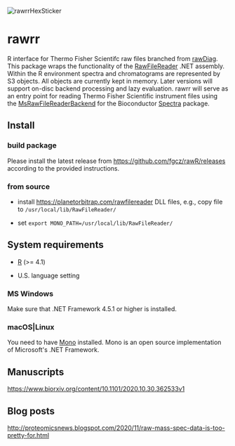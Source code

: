 ![rawrrHexSticker](https://github.com/fgcz/rawrr/blob/master/rawrr_logo.png)

# rawrr
R interface for Thermo Fisher Scientifc raw files branched from [rawDiag](https://github.com/fgcz/rawDiag). This package wraps the functionality of the [RawFileReader](https://planetorbitrap.com/rawfilereader) .NET assembly. Within the R environment spectra and chromatograms are represented by S3 objects. All objects are currently kept in memory. Later versions will support on-disc backend processing and lazy evaluation. 
rawrr will serve as an entry point for reading Thermo Fisher Scientific instrument files using the [MsRawFileReaderBackend](https://github.com/cpanse/MsBackendRawFileReader) for the Bioconductor [Spectra](https://bioconductor.org/packages/Spectra/) package.

## Install

### build package
Please install the latest release from https://github.com/fgcz/rawR/releases according to the provided instructions.


### from source

* install https://planetorbitrap.com/rawfilereader DLL files, e.g., copy file to `/usr/local/lib/RawFileReader/`

* set `export MONO_PATH=/usr/local/lib/RawFileReader/`



## System requirements

* [R](https://cran.r-project.org/) (>= 4.1)

* U.S. language setting 
 
### MS Windows

Make sure that .NET Framework 4.5.1 or higher is installed.

### macOS|Linux

You need to have [Mono](https://www.mono-project.com) installed. Mono is an open source implementation of Microsoft's .NET Framework.

## Manuscripts

https://www.biorxiv.org/content/10.1101/2020.10.30.362533v1

## Blog posts

http://proteomicsnews.blogspot.com/2020/11/raw-mass-spec-data-is-too-pretty-for.html
